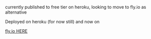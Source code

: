 
currently published to free tier on heroku,   looking to move to fly.io as alternative

Deployed on heroku (for now still)  and now on

[fly.io  HERE](https://portfolioch.fly.dev/)

 
